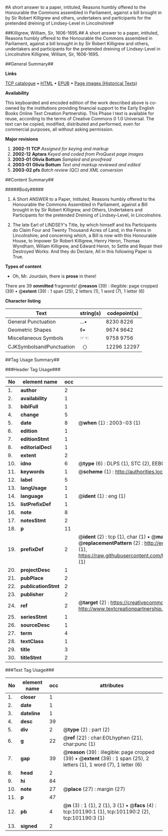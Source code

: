 #A short answer to a paper, intituled, Reasons humbly offered to the Honourable the Commons assembled in Parliament, against a bill brought in by Sir Robert Killigrew and others, undertakers and participants for the pretended dreining of Lindsey-Level in Lincolnshire#

##Killigrew, William, Sir, 1606-1695.##
A short answer to a paper, intituled, Reasons humbly offered to the Honourable the Commons assembled in Parliament, against a bill brought in by Sir Robert Killigrew and others, undertakers and participants for the pretended dreining of Lindsey-Level in Lincolnshire
Killigrew, William, Sir, 1606-1695.

##General Summary##

**Links**

[TCP catalogue](http://www.ota.ox.ac.uk/tcp/)  • 
[HTML](http://tei.it.ox.ac.uk/tcp/Texts-HTML/free/A47/A47389.html)  • 
[EPUB](http://tei.it.ox.ac.uk/tcp/Texts-EPUB/free/A47/A47389.epub) • 
[Page images (Historical Texts)](https://data.historicaltexts.jisc.ac.uk/view?pubId=eebo-13672815e&pageId=eebo-13672815e-101190-1)

**Availability**

This keyboarded and encoded edition of the
	       work described above is co-owned by the institutions
	       providing financial support to the Early English Books
	       Online Text Creation Partnership. This Phase I text is
	       available for reuse, according to the terms of Creative
	       Commons 0 1.0 Universal. The text can be copied,
	       modified, distributed and performed, even for
	       commercial purposes, all without asking permission.

**Major revisions**

1. __2002-11__ __TCP__ *Assigned for keying and markup*
1. __2002-12__ __Aptara__ *Keyed and coded from ProQuest page images*
1. __2003-01__ __Olivia Bottum__ *Sampled and proofread*
1. __2003-01__ __Olivia Bottum__ *Text and markup reviewed and edited*
1. __2003-02__ __pfs__ *Batch review (QC) and XML conversion*

##Content Summary##

#####Body#####

1. A Short ANSWER to a Paper, Intituled,
Reasons humbly offered to the Honourable the Commons Assembled in Parliament, against
a Bill brought in by Sir Robert Killigrew, and Others, Undertakers and Participants for
the pretended Dreining of Lindsey-Level, in Lincolnshire.

1. The late Earl of LINDSEY's Title, by which himself and his Participants
do Claim Four and Twenty Thousand Acres of Land, in the Fenns in Lincolnshire; and
concerning which, a Bill is now with this Honourable House, to Impower Sir Robert Killigrew,
Henry Heron, Thomas Wyndham, Wiliam Killigrew, and Edward Heron,
to Settle and Repair their Destroyed Works: And they do Declare, All in this following
Paper is True.

**Types of content**

  * Oh, Mr. Jourdain, there is **prose** in there!

There are 39 **ommitted** fragments! 
 @__reason__ (39) : illegible: page cropped (39)  •  @__extent__ (39) : 1 span (25), 2 letters (1), 1 word (7), 1 letter (6)

**Character listing**


|Text|string(s)|codepoint(s)|
|---|---|---|
|General Punctuation|…•|8230 8226|
|Geometric Shapes|◊▪|9674 9642|
|Miscellaneous Symbols|☞☜|9758 9756|
|CJKSymbolsandPunctuation|〈〉|12296 12297|

##Tag Usage Summary##

###Header Tag Usage###

|No|element name|occ|attributes|
|---|---|---|---|
|1.|__author__|2||
|2.|__availability__|1||
|3.|__biblFull__|1||
|4.|__change__|5||
|5.|__date__|8| @__when__ (1) : 2003-03 (1)|
|6.|__edition__|1||
|7.|__editionStmt__|1||
|8.|__editorialDecl__|1||
|9.|__extent__|2||
|10.|__idno__|6| @__type__ (6) : DLPS (1), STC (2), EEBO-CITATION (1), OCLC (1), VID (1)|
|11.|__keywords__|1| @__scheme__ (1) : http://authorities.loc.gov/ (1)|
|12.|__label__|5||
|13.|__langUsage__|1||
|14.|__language__|1| @__ident__ (1) : eng (1)|
|15.|__listPrefixDef__|1||
|16.|__note__|8||
|17.|__notesStmt__|2||
|18.|__p__|11||
|19.|__prefixDef__|2| @__ident__ (2) : tcp (1), char (1)  •  @__matchPattern__ (2) : ([0-9\-]+):([0-9IVX]+) (1), (.+) (1)  •  @__replacementPattern__ (2) : http://eebo.chadwyck.com/downloadtiff?vid=$1&page=$2 (1), https://raw.githubusercontent.com/textcreationpartnership/Texts/master/tcpchars.xml#$1 (1)|
|20.|__projectDesc__|1||
|21.|__pubPlace__|2||
|22.|__publicationStmt__|2||
|23.|__publisher__|2||
|24.|__ref__|2| @__target__ (2) : https://creativecommons.org/publicdomain/zero/1.0/ (1), http://www.textcreationpartnership.org/docs/. (1)|
|25.|__seriesStmt__|1||
|26.|__sourceDesc__|1||
|27.|__term__|4||
|28.|__textClass__|1||
|29.|__title__|3||
|30.|__titleStmt__|2||


###Text Tag Usage###

|No|element name|occ|attributes|
|---|---|---|---|
|1.|__closer__|1||
|2.|__date__|1||
|3.|__dateline__|1||
|4.|__desc__|39||
|5.|__div__|2| @__type__ (2) : part (2)|
|6.|__g__|22| @__ref__ (22) : char:EOLhyphen (21), char:punc (1)|
|7.|__gap__|39| @__reason__ (39) : illegible: page cropped (39)  •  @__extent__ (39) : 1 span (25), 2 letters (1), 1 word (7), 1 letter (6)|
|8.|__head__|2||
|9.|__hi__|84||
|10.|__note__|27| @__place__ (27) : margin (27)|
|11.|__p__|47||
|12.|__pb__|4| @__n__ (3) : 1 (1), 2 (1), 3 (1)  •  @__facs__ (4) : tcp:101190:1 (1), tcp:101190:2 (2), tcp:101190:3 (1)|
|13.|__signed__|2||
